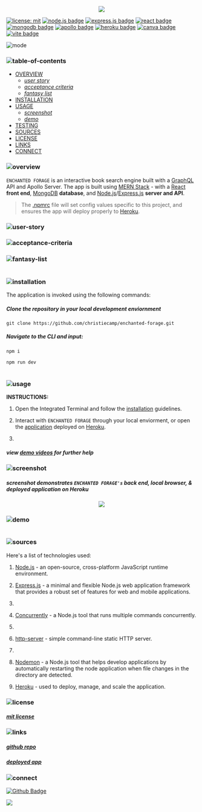 <p align="center">
<img src="./mermaid-melt/branding/header.png"/>
</p>

[![license: mit](https://img.shields.io/badge/license-mit-blue)](https://opensource.org/licenses/MIT)
[![node.js badge](https://img.shields.io/badge/node-teal?logo=nodedotjs&logoColor=white&style=flat)](https://nodejs.org/en)
[![express.js badge](https://img.shields.io/badge/express-plum.svg?&logo=Express&logoColor=white)](https://expressjs.com/)
[![react badge](https://img.shields.io/badge/react-lightgrey.svg?&logo=React&logoColor=white)](https://react.dev/)
[![mongodb badge](https://img.shields.io/badge/mongodb-salmon.svg?&logo=MongoDB&logoColor=white)](https://www.mongodb.com/)
[![apollo badge](https://img.shields.io/badge/-apollographQL-lightblue?&logo=apollo-graphql)](https://www.apollographql.com/)
[![heroku badge](https://img.shields.io/badge/heroku-purple.svg?&logo=Insomnia&logoColor=white)](https://heroku.com)
[![canva badge](https://img.shields.io/badge/canva-lightyellow.svg?&logo=Canva&logoColor=white)](https://canva.com/)
[![vite badge](https://img.shields.io/badge/vite-midnightblue.svg?&logo=Vite&logoColor=white)](https://vitejs.dev/)

<p align="left">
  <img alt="mode" src="https://img.shields.io/badge/view-darkmode-black.svg?&logo=Github&logoColor=white" >
</p>

### ![table-of-contents](./mermaid-melt/branding/toc.png)

- [OVERVIEW](#overview)
  - [*user story*](#user-story)
  - [*acceptance criteria*](#accpetance-criteria)
  - [*fantasy list*](#fantasy-list)
- [INSTALLATION](#installation)
- [USAGE](#usage)
  - [*screenshot*](#screenshot)
  - [*demo*](#demo)
- [TESTING](#testing)
- [SOURCES](#sources)
- [LICENSE](#license)
- [LINKS](#links)
- [CONNECT](#connect)

### ![overview](./mermaid-melt/branding/1.png)

`ENCHANTED FORAGE` is an interactive book search engine built with a [GraphQL](https://www.apollographql.com/) API and Apollo Server. The app is built using [MERN Stack](https://www.mongodb.com/mern-stack) - with a [React](https://react.dev/) **front end**, [MongoDB](https://www.mongodb.com/) **database**, and [Node.js](https://nodejs.org/en)/[Express.js](https://www.npmjs.com/package/express) **server and API**.

>The [.npmrc](https://docs.npmjs.com/cli/v10/configuring-npm/npmrc) file will set config values specific to this project, and ensures the app will deploy properly to [Heroku](https://www.heroku.com).


### ![user-story](./mermaid-melt/branding/9.png)
<!-- <p align="center">
  <img src="./mermaid-melt/branding/user-story.png"/>
</p> -->

### ![acceptance-criteria](./mermaid-melt/branding/10.png)
<!-- <p align="center">
  <img src="./mermaid-melt/branding/ac.png"/>
</p> -->

### ![fantasy-list](./mermaid-melt/branding/11.png)
<!-- <p align="center">
  <img src="./mermaid-melt/branding/killer-list.png"/>
</p> -->

#

### ![installation](./mermaid-melt/branding/2.png)

The application is invoked using the following commands:

##### *Clone the repository in your local development enviornment*

```
git clone https://github.com/christiecamp/enchanted-forage.git
```

##### *Navigate to the CLI and input:*

```javascript
npm i
```

```javascript
npm run dev
```
#

### ![usage](./mermaid-melt/branding/3.png)

**INSTRUCTIONS:**

1. Open the Integrated Terminal and follow the [installation](#installation) guidelines.

2. Interact with `ENCHANTED FORAGE` through your local enviorment, or open the [application]() deployed on [Heroku](https://heroku.com/home).

3. 


##### view [demo videos](#demo) for further help


### ![screenshot](./mermaid-melt/branding/12.png)
             
##### *screenshot demonstrates `ENCHANTED FORAGE's` back end, local browser, & deployed application on **Heroku***

<p align="center">
<img src="./mermaid-melt/demo/ss.png"/>
</p> 


### ![demo](./mermaid-melt/branding/13.png)


#

### ![sources](./mermaid-melt/branding/4.png)

Here's a list of technologies used:

1. [Node.js](https://nodejs.org/en) - an open-source, cross-platform JavaScript runtime environment.

2. [Express.js](<(https://expressjs.com)>) - a minimal and flexible Node.js web application framework that provides a robust set of features for web and mobile applications.

3. 


4. [Concurrently](https://www.npmjs.com/package/concurrently) - a Node.js tool that runs multiple commands concurrently.

5.

6. [http-server](https://www.npmjs.com/package/http-server) - simple command-line static HTTP server.

7. 

8. [Nodemon](https://www.npmjs.com/package/nodemon) - a Node.js tool that helps develop applications by automatically restarting the node application when file changes in the directory are detected.

9. [Heroku](https://heroku.com) - used to deploy, manage, and scale the application.


### ![license](./mermaid-melt/branding/5.png)

##### [mit license](./LICENSE)


### ![links](./mermaid-melt/branding/6.png)

##### [*github repo*](https://github.com/christiecamp/enchanted-forage)

##### [*deployed app*]()

### ![connect](./mermaid-melt/branding/7.png)

[![Github Badge](https://img.shields.io/badge/christiecamp-violet.svg?&logo=Github&logoColor=white)](https://github.com/christiecamp/enchanted-forage)

<a href="mailto:christiecamphoto@gmail.com">
<img src="https://img.shields.io/badge/gmail-lightpink.svg?&logo=Gmail&logoColor=white" />
</a>